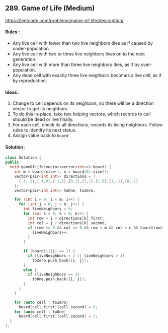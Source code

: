 ## 289. **Game of Life (Medium)**


https://leetcode.com/problems/game-of-life/description/

#### Rules :
- Any live cell with fewer than two live neighbors dies as if caused by under-population.
- Any live cell with two or three live neighbors lives on to the next generation.
- Any live cell with more than three live neighbors dies, as if by over-population.
- Any dead cell with exactly three live neighbors becomes a live cell, as if by reproduction.

#### Ideas :
1. Change to cell depends on its neighbors, so there will be a direction vector to get its neighbors
2. To do this in-place, take two helping vectors, which records to cell should be dead or live finally.
3. For each cell, check its all directions, records its living neighbors. Follow rules to identify its next status.
4. Assign value back to `board` 

#### Solution :
```C++
class Solution {
public:
  void gameOfLife(vector<vector<int>>& board) {
    int m = board.size(), n = board[0].size();
    vector<pair<int,int>> directions = {
      {-1,-1},{-1,0},{-1,1},{0,1},{1,1},{1,0},{1,-1},{0,-1}
    };
    vector<pair<int,int>> toOne, toZero;

    for (int i = 0; i < m; i++) {
      for (int j = 0; j < n; j++) {
        int liveNeighbors = 0;
        for (int k = 0; k < 8; k++) {
          int row = i + directions[k].first;
          int col = j + directions[k].second;
          if (row >= 0 && col >= 0 && row < m && col < n && board[row][col] == 1) {
            liveNeighbors++;
          }
        }
          
        if (board[i][j] == 1) {
          if (liveNeighbors < 2 || liveNeighbors > 3) 
            toZero.push_back({i, j});
        }
        else {
          if (liveNeighbors == 3) 
            toOne.push_back({i, j});
        }
      }
    }

    for (auto cell : toZero) 
      board[cell.first][cell.second] = 0;
    for (auto cell : toOne) 
      board[cell.first][cell.second] = 1;
  }
};
```